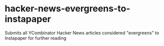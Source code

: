 hacker-news-evergreens-to-instapaper
====================================

Submits all YCombinator Hacker News articles considered "evergreens" to Instapaper for further reading

